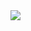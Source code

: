 <a href="https://github.com/nyaruo/github-readme-stats">
  <img align="left" src="https://github-readme-stats.vercel.app/api/top-langs/?username=nyaruo" />
</a>
